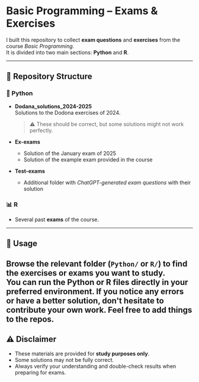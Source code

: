 # Basic Programming – Exams & Exercises

I built this repository to collect **exam questions** and **exercises** from the course *Basic Programming*.  
It is divided into two main sections: **Python** and **R**.

---

## 📂 Repository Structure

### 🐍 Python
- **Dodana_solutions_2024-2025**  
  Solutions to the Dodona exercises of 2024.  
  > ⚠️ These should be correct, but some solutions might not work perfectly.

- **Ex-exams**  
  - Solution of the January exam of 2025 
  - Solution of the example exam provided in the course  
- **Test-exams**
  - Additional folder with *ChatGPT-generated exam questions* with their solution

### 📊 R
- Several past **exams** of the course.

---

## 🚀 Usage
Browse the relevant folder (`Python/` or `R/`) to find the exercises or exams you want to study.  
You can run the Python or R files directly in your preferred environment. If you notice any errors or have a better solution, don't hesitate to contribute your own work. Feel free to add things to the repos.
---

## ⚠️ Disclaimer
- These materials are provided for **study purposes only**.  
- Some solutions may not be fully correct.  
- Always verify your understanding and double-check results when preparing for exams.

